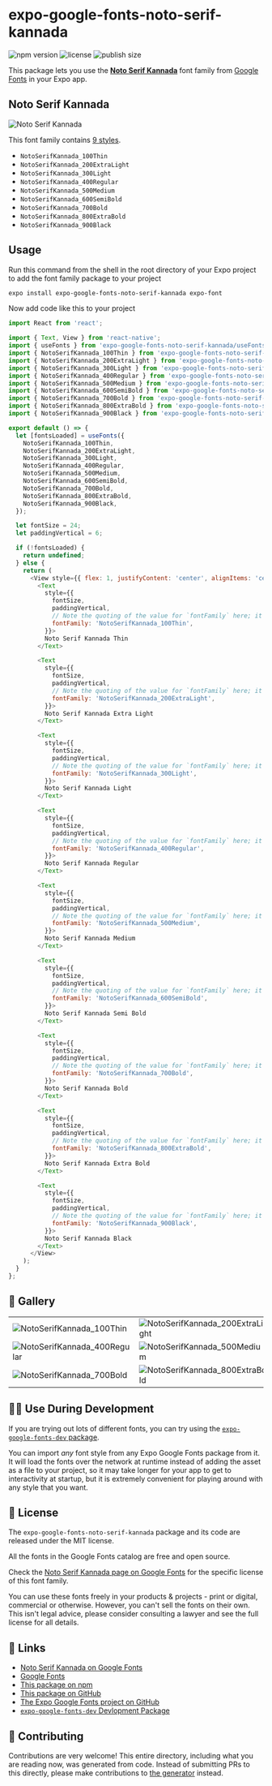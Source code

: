 # expo-google-fonts-noto-serif-kannada

![npm version](https://flat.badgen.net/npm/v/expo-google-fonts-noto-serif-kannada)
![license](https://flat.badgen.net/github/license/expo/google-fonts)
![publish size](https://flat.badgen.net/packagephobia/install/expo-google-fonts-noto-serif-kannada)

This package lets you use the [**Noto Serif Kannada**](https://fonts.google.com/specimen/Noto+Serif+Kannada) font family from [Google Fonts](https://fonts.google.com/) in your Expo app.

## Noto Serif Kannada

![Noto Serif Kannada](./font-family.png)

This font family contains [9 styles](#-gallery).

- `NotoSerifKannada_100Thin`
- `NotoSerifKannada_200ExtraLight`
- `NotoSerifKannada_300Light`
- `NotoSerifKannada_400Regular`
- `NotoSerifKannada_500Medium`
- `NotoSerifKannada_600SemiBold`
- `NotoSerifKannada_700Bold`
- `NotoSerifKannada_800ExtraBold`
- `NotoSerifKannada_900Black`

## Usage

Run this command from the shell in the root directory of your Expo project to add the font family package to your project
```sh
expo install expo-google-fonts-noto-serif-kannada expo-font
```

Now add code like this to your project
```js
import React from 'react';

import { Text, View } from 'react-native';
import { useFonts } from 'expo-google-fonts-noto-serif-kannada/useFonts';
import { NotoSerifKannada_100Thin } from 'expo-google-fonts-noto-serif-kannada/100Thin';
import { NotoSerifKannada_200ExtraLight } from 'expo-google-fonts-noto-serif-kannada/200ExtraLight';
import { NotoSerifKannada_300Light } from 'expo-google-fonts-noto-serif-kannada/300Light';
import { NotoSerifKannada_400Regular } from 'expo-google-fonts-noto-serif-kannada/400Regular';
import { NotoSerifKannada_500Medium } from 'expo-google-fonts-noto-serif-kannada/500Medium';
import { NotoSerifKannada_600SemiBold } from 'expo-google-fonts-noto-serif-kannada/600SemiBold';
import { NotoSerifKannada_700Bold } from 'expo-google-fonts-noto-serif-kannada/700Bold';
import { NotoSerifKannada_800ExtraBold } from 'expo-google-fonts-noto-serif-kannada/800ExtraBold';
import { NotoSerifKannada_900Black } from 'expo-google-fonts-noto-serif-kannada/900Black';

export default () => {
  let [fontsLoaded] = useFonts({
    NotoSerifKannada_100Thin,
    NotoSerifKannada_200ExtraLight,
    NotoSerifKannada_300Light,
    NotoSerifKannada_400Regular,
    NotoSerifKannada_500Medium,
    NotoSerifKannada_600SemiBold,
    NotoSerifKannada_700Bold,
    NotoSerifKannada_800ExtraBold,
    NotoSerifKannada_900Black,
  });

  let fontSize = 24;
  let paddingVertical = 6;

  if (!fontsLoaded) {
    return undefined;
  } else {
    return (
      <View style={{ flex: 1, justifyContent: 'center', alignItems: 'center' }}>
        <Text
          style={{
            fontSize,
            paddingVertical,
            // Note the quoting of the value for `fontFamily` here; it expects a string!
            fontFamily: 'NotoSerifKannada_100Thin',
          }}>
          Noto Serif Kannada Thin
        </Text>

        <Text
          style={{
            fontSize,
            paddingVertical,
            // Note the quoting of the value for `fontFamily` here; it expects a string!
            fontFamily: 'NotoSerifKannada_200ExtraLight',
          }}>
          Noto Serif Kannada Extra Light
        </Text>

        <Text
          style={{
            fontSize,
            paddingVertical,
            // Note the quoting of the value for `fontFamily` here; it expects a string!
            fontFamily: 'NotoSerifKannada_300Light',
          }}>
          Noto Serif Kannada Light
        </Text>

        <Text
          style={{
            fontSize,
            paddingVertical,
            // Note the quoting of the value for `fontFamily` here; it expects a string!
            fontFamily: 'NotoSerifKannada_400Regular',
          }}>
          Noto Serif Kannada Regular
        </Text>

        <Text
          style={{
            fontSize,
            paddingVertical,
            // Note the quoting of the value for `fontFamily` here; it expects a string!
            fontFamily: 'NotoSerifKannada_500Medium',
          }}>
          Noto Serif Kannada Medium
        </Text>

        <Text
          style={{
            fontSize,
            paddingVertical,
            // Note the quoting of the value for `fontFamily` here; it expects a string!
            fontFamily: 'NotoSerifKannada_600SemiBold',
          }}>
          Noto Serif Kannada Semi Bold
        </Text>

        <Text
          style={{
            fontSize,
            paddingVertical,
            // Note the quoting of the value for `fontFamily` here; it expects a string!
            fontFamily: 'NotoSerifKannada_700Bold',
          }}>
          Noto Serif Kannada Bold
        </Text>

        <Text
          style={{
            fontSize,
            paddingVertical,
            // Note the quoting of the value for `fontFamily` here; it expects a string!
            fontFamily: 'NotoSerifKannada_800ExtraBold',
          }}>
          Noto Serif Kannada Extra Bold
        </Text>

        <Text
          style={{
            fontSize,
            paddingVertical,
            // Note the quoting of the value for `fontFamily` here; it expects a string!
            fontFamily: 'NotoSerifKannada_900Black',
          }}>
          Noto Serif Kannada Black
        </Text>
      </View>
    );
  }
};

```

## 🔡 Gallery


||||
|-|-|-|
|![NotoSerifKannada_100Thin](.//100Thin/NotoSerifKannada_100Thin.ttf.png)|![NotoSerifKannada_200ExtraLight](.//200ExtraLight/NotoSerifKannada_200ExtraLight.ttf.png)|![NotoSerifKannada_300Light](.//300Light/NotoSerifKannada_300Light.ttf.png)||
|![NotoSerifKannada_400Regular](.//400Regular/NotoSerifKannada_400Regular.ttf.png)|![NotoSerifKannada_500Medium](.//500Medium/NotoSerifKannada_500Medium.ttf.png)|![NotoSerifKannada_600SemiBold](.//600SemiBold/NotoSerifKannada_600SemiBold.ttf.png)||
|![NotoSerifKannada_700Bold](.//700Bold/NotoSerifKannada_700Bold.ttf.png)|![NotoSerifKannada_800ExtraBold](.//800ExtraBold/NotoSerifKannada_800ExtraBold.ttf.png)|![NotoSerifKannada_900Black](.//900Black/NotoSerifKannada_900Black.ttf.png)||


## 👩‍💻 Use During Development

If you are trying out lots of different fonts, you can try using the [`expo-google-fonts-dev` package](https://github.com/freeboub/google-fonts/tree/master/font-packages/dev#readme).

You can import *any* font style from any Expo Google Fonts package from it. It will load the fonts
over the network at runtime instead of adding the asset as a file to your project, so it may take longer
for your app to get to interactivity at startup, but it is extremely convenient
for playing around with any style that you want.

## 📖 License

The `expo-google-fonts-noto-serif-kannada` package and its code are released under the MIT license.

All the fonts in the Google Fonts catalog are free and open source.

Check the [Noto Serif Kannada page on Google Fonts](https://fonts.google.com/specimen/Noto+Serif+Kannada) for the specific license of this font family.

You can use these fonts freely in your products & projects - print or digital, commercial or otherwise. However, you can't sell the fonts on their own. This isn't legal advice, please consider consulting a lawyer and see the full license for all details.

## 🔗 Links

- [Noto Serif Kannada on Google Fonts](https://fonts.google.com/specimen/Noto+Serif+Kannada)
- [Google Fonts](https://fonts.google.com/)
- [This package on npm](https://www.npmjs.com/package/expo-google-fonts-noto-serif-kannada)
- [This package on GitHub](https://github.com/freeboub/google-fonts/tree/master/font-packages/noto-serif-kannada)
- [The Expo Google Fonts project on GitHub](https://github.com/freeboub/google-fonts)
- [`expo-google-fonts-dev` Devlopment Package](https://github.com/freeboub/google-fonts/tree/master/font-packages/dev)

## 🤝 Contributing

Contributions are very welcome! This entire directory, including what you are reading now, was generated from code. Instead of submitting PRs to this directly, please make contributions to [the generator](https://github.com/freeboub/google-fonts/tree/master/packages/generator) instead.
